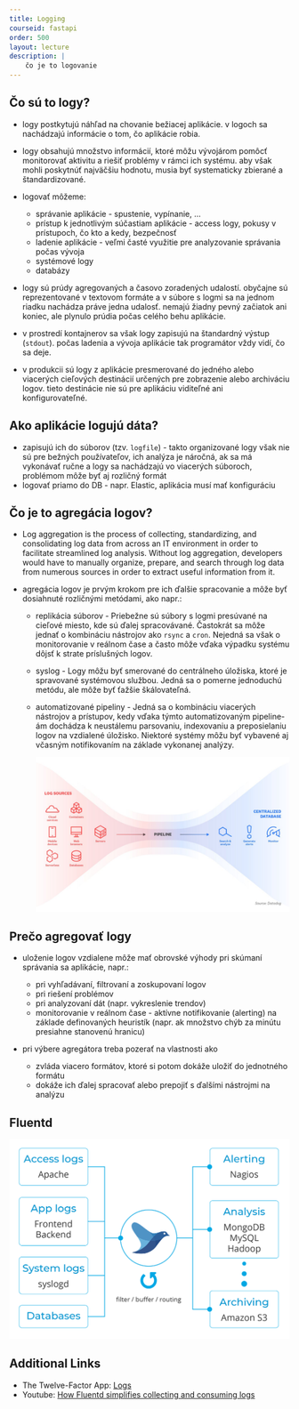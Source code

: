 ```yaml
---
title: Logging
courseid: fastapi
order: 500
layout: lecture
description: |
    čo je to logovanie
---
```


## Čo sú to logy?

* logy postkytujú náhľad na chovanie bežiacej aplikácie. v logoch sa nachádzajú informácie o tom, čo aplikácie robia. 

* logy obsahujú množstvo informácií, ktoré môžu vývojárom pomôcť monitorovať aktivitu a riešiť problémy v rámci ich systému. aby však mohli poskytnúť najväčšiu hodnotu, musia byť systematicky zbierané a štandardizované.

* logovať môžeme:

    * správanie aplikácie - spustenie, vypínanie, ...
    * prístup k jednotlivým súčastiam aplikácie - access logy, pokusy v prístupoch, čo kto a kedy, bezpečnosť
    * ladenie aplikácie - veľmi časté využitie pre analyzovanie správania počas vývoja
    * systémové logy
    * databázy

* logy sú prúdy agregovaných a časovo zoradených udalostí. obyčajne sú reprezentované v textovom formáte a v súbore s logmi sa na jednom riadku nachádza práve jedna udalosť. nemajú žiadny pevný začiatok ani koniec, ale plynulo prúdia počas celého behu aplikácie.

* v prostredí kontajnerov sa však logy zapisujú na štandardný výstup (`stdout`). počas ladenia a vývoja aplikácie tak programátor vždy vidí, čo sa deje.

* v produkcii sú logy z aplikácie presmerované do jedného alebo viacerých cieľových destinácií určených pre zobrazenie alebo archiváciu logov. tieto destinácie nie sú pre aplikáciu viditeľné ani konfigurovateľné. 



## Ako aplikácie logujú dáta?

* zapisujú ich do súborov (tzv. `logfile`) - takto organizované logy však nie sú pre bežných používateľov, ich analýza je náročná, ak sa má vykonávať ručne a logy sa nachádzajú vo viacerých súboroch, problémom môže byť aj rozličný formát
* logovať priamo do DB - napr. Elastic, aplikácia musí mať konfiguráciu


## Čo je to agregácia logov?

* Log aggregation is the process of collecting, standardizing, and consolidating log data from across an IT environment in order to facilitate streamlined log analysis. Without log aggregation, developers would have to manually organize, prepare, and search through log data from numerous sources in order to extract useful information from it.

* agregácia logov je prvým krokom pre ich ďalšie spracovanie a môže byť dosiahnuté rozličnými metódami, ako napr.:

    * replikácia súborov - Priebežne sú súbory s logmi presúvané na cieľové miesto, kde sú ďalej spracovávané. Častokrát sa môže jednať o kombináciu nástrojov ako `rsync` a `cron`. Nejedná sa však o monitorovanie v reálnom čase a často môže vďaka výpadku systému dôjsť k strate príslušných logov.

    * syslog - Logy môžu byť smerované do centrálneho úložiska, ktoré je spravované systémovou službou. Jedná sa o pomerne jednoduchú metódu, ale môže byť ťažšie škálovateľná.

    * automatizované pipeliny - Jedná sa o kombináciu viacerých nástrojov a prístupov, kedy vďaka týmto automatizovaným pipeline-ám dochádza k neustálemu parsovaniu, indexovaniu a preposielaniu logov na vzdialené úložisko. Niektoré systémy môžu byť vybavené aj včasným notifikovaním na základe vykonanej analýzy.

      ![Log Pipeline](images/log.pipeline.jpg)


## Prečo agregovať logy

* uloženie logov vzdialene môže mať obrovské výhody pri skúmaní správania sa aplikácie, napr.:

    * pri vyhľadávaní, filtrovaní a zoskupovaní logov
    * pri riešení problémov
    * pri analyzovaní dát (napr. vykreslenie trendov)
    * monitorovanie v reálnom čase - aktívne notifikovanie (alerting) na základe definovaných heuristík (napr. ak množstvo chýb za minútu presiahne stanovenú hranicu)

* pri výbere agregátora treba pozerať na vlastnosti ako

    * zvláda viacero formátov, ktoré si potom dokáže uložiť do jednotného formátu
    * dokáže ich ďalej spracovať alebo prepojiť s ďalšími nástrojmi na analýzu


## Fluentd

![Fluentd Overview](images/fluentd.overview.png)



## Additional Links

* The Twelve-Factor App: [Logs](https://12factor.net/cs/logs)
* Youtube: [How Fluentd simplifies collecting and consuming logs](https://www.youtube.com/watch?v=5ofsNyHZwWE)

